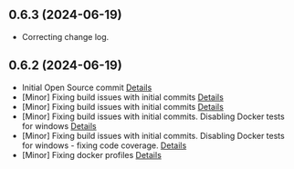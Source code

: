 ## 0.6.3 (2024-06-19)

* Correcting change log. 

## 0.6.2 (2024-06-19) 

*  Initial Open Source commit [Details](https://github.com/Telicent-io/smart-cache-entity-resolution/commits/ae97562e0314ba5b60dc9d028cc5d88d189bbd97)
*  [Minor] Fixing build issues with initial commits [Details](https://github.com/Telicent-io/smart-cache-entity-resolution/commits/5772a35ea9dc79d9e65feca88adb9a78abfdb4fe)
*  [Minor] Fixing build issues with initial commits [Details](https://github.com/Telicent-io/smart-cache-entity-resolution/commits/2cd93b4d24ec14fa08e554ad92233ffebf387a79)
*  [Minor] Fixing build issues with initial commits. Disabling Docker tests for windows [Details](https://github.com/Telicent-io/smart-cache-entity-resolution/commits/e0dc203cc11458cd7426c0b5e2519a00c6665e5a)
*  [Minor] Fixing build issues with initial commits. Disabling Docker tests for windows - fixing code coverage. [Details](https://github.com/Telicent-io/smart-cache-entity-resolution/commits/19cae68e6e3e86388fd3031faa805393823f632f)
*  [Minor] Fixing docker profiles [Details](https://github.com/Telicent-io/smart-cache-entity-resolution/commits/fd36dd64fa7b0ace62521b85cab138a81fcf2d00)



